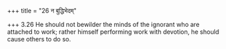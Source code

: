 +++
title = "26 न बुद्धिभेदम्"

+++
3.26 He should not bewilder the minds of the ignorant who are attached
to work; rather himself performing work with devotion, he should cause
others to do so.
